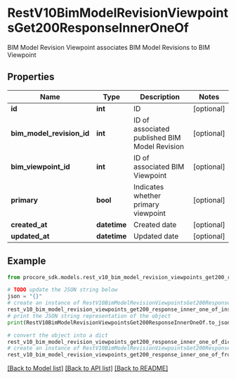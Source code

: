 # RestV10BimModelRevisionViewpointsGet200ResponseInnerOneOf

BIM Model Revision Viewpoint associates BIM Model Revisions to BIM Viewpoint

## Properties

Name | Type | Description | Notes
------------ | ------------- | ------------- | -------------
**id** | **int** | ID | [optional] 
**bim_model_revision_id** | **int** | ID of associated published BIM Model Revision | [optional] 
**bim_viewpoint_id** | **int** | ID of associated BIM Viewpoint | [optional] 
**primary** | **bool** | Indicates whether primary viewpoint | [optional] 
**created_at** | **datetime** | Created date | [optional] 
**updated_at** | **datetime** | Updated date | [optional] 

## Example

```python
from procore_sdk.models.rest_v10_bim_model_revision_viewpoints_get200_response_inner_one_of import RestV10BimModelRevisionViewpointsGet200ResponseInnerOneOf

# TODO update the JSON string below
json = "{}"
# create an instance of RestV10BimModelRevisionViewpointsGet200ResponseInnerOneOf from a JSON string
rest_v10_bim_model_revision_viewpoints_get200_response_inner_one_of_instance = RestV10BimModelRevisionViewpointsGet200ResponseInnerOneOf.from_json(json)
# print the JSON string representation of the object
print(RestV10BimModelRevisionViewpointsGet200ResponseInnerOneOf.to_json())

# convert the object into a dict
rest_v10_bim_model_revision_viewpoints_get200_response_inner_one_of_dict = rest_v10_bim_model_revision_viewpoints_get200_response_inner_one_of_instance.to_dict()
# create an instance of RestV10BimModelRevisionViewpointsGet200ResponseInnerOneOf from a dict
rest_v10_bim_model_revision_viewpoints_get200_response_inner_one_of_from_dict = RestV10BimModelRevisionViewpointsGet200ResponseInnerOneOf.from_dict(rest_v10_bim_model_revision_viewpoints_get200_response_inner_one_of_dict)
```
[[Back to Model list]](../README.md#documentation-for-models) [[Back to API list]](../README.md#documentation-for-api-endpoints) [[Back to README]](../README.md)


